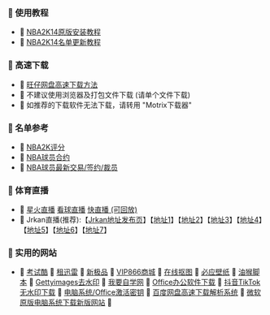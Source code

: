 ### 🏀 使用教程
- 🎈 [NBA2K14原版安装教程](https://www.bilibili.com/video/BV1MQ4y1h7uh)
- 🎈 [NBA2K14名单更新教程](https://www.bilibili.com/video/BV19w411T7ph)

### 🏀 高速下载
- 🎈 [旺仔网盘高速下载方法](https://www.bilibili.com/video/BV1S34y1c7sS/)
- 🎈 不建议使用浏览器及打包文件下载 (请单个文件下载)
- 🎈 如推荐的下载软件无法下载，请转用 "Motrix下载器"

### 🏀 名单参考
- 🎈 [NBA2K评分](https://www.2kratings.com/)
- 🎈 [NBA球员合约](https://www.spotrac.com/nba/)
- 🎈 [NBA球员最新交易/签约/裁员](https://www.nba.com/players/transactions)

### 🏀 体育直播
- 🎈 [星火直播](https://xhzb.tw/) [看球直播](http://kqzb6699.com/broadcast/lists/3) [快直播 (可回放)](https://ymb.123kzb.net/?continueFlag=69722874560b322db02ce80e50779af6) 
- 🎈 Jrkan直播(推荐):【[Jrkan地址发布页](https://www.qiumi1314.com/)】【[地址1](http://www.jrskan8.com/)】【[地址2](http://www.jrkan2023.com/)】【[地址3](http://www.jrkan365.com/)】【[地址4](http://www.jrhoop.com/)】【[地址5](http://www.jrskan.com/)】【[地址6](http://www.jrsbxj.com/)】【[地址7](http://www.jrkankan.com/)】

### 🏀 实用的网站
- 🎈 [考试酷](https://www.examcoo.com/index/ku) 🎈 [租迅雷](https://www.zuxunlei.com/) 🎈 [新极品](http://pan.jiufei.com/) 🎈 [VIP866商城](https://s.9ka.vip/) 🎈 [在线抠图](https://www.yingwuxiangji.com/seg/#) 🎈 [必应壁纸](https://bing.wdbyte.com/) 🎈 [油猴脚本](https://greasyfork.org/zh-CN/) 🎈 [Gettyimages去水印](https://downloader.la/gettyimages-downloader.html) 🎈 [我要自学网](https://www.51zxw.net/) 🎈 [Office办公软件下载](https://otp.landian.vip/zh-cn/) 🎈 [抖音TikTok无水印下载](https://dlpanda.com/zh-CN) 🎈 [电脑系统/Office激活密钥](https://webact.185.hk/sharedkey.php) 🎈 [百度网盘高速下载解析系统](https://pan.xfyzyyb.xyz/) 🎈 [微软原版电脑系统下载新版网站](https://next.itellyou.cn/) 🎈 




